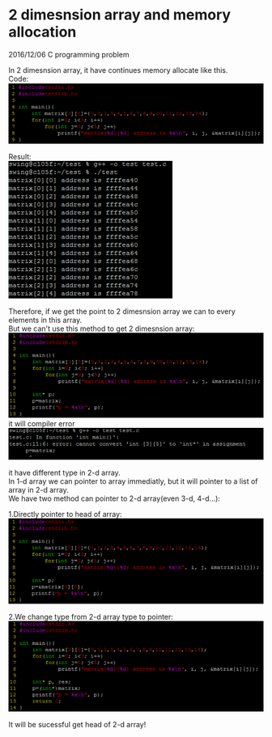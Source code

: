 # 2 dimesnsion array and memory allocation  
2016/12/06 C programming problem  
  
  
  
In 2 dimesnsion array, it have continues memory allocate like this.  
Code:  
![d201](https://github.com/PohanYang/UVa/blob/master/easy/problem%20set/img/d2_01.PNG)  

Result:  
![d202](https://github.com/PohanYang/UVa/blob/master/easy/problem%20set/img/d2_02.PNG)  
  
  
Therefore, if we get the point to 2 dimesnsion array we can to every elements in this array.  
But we can't use this method to get 2 dimesnsion array:  
![d203](https://github.com/PohanYang/UVa/blob/master/easy/problem%20set/img/d2_03.PNG)  
it will compiler error  
![d204](https://github.com/PohanYang/UVa/blob/master/easy/problem%20set/img/d2_04.PNG)  
  
it have different type in 2-d array.  
In 1-d array we can pointer to array immediatly, but it will pointer to a list of array in 2-d array.  
We have two method can pointer to 2-d array(even 3-d, 4-d...):  
  
1.Directly pointer to head of array:  
![d205](https://github.com/PohanYang/UVa/blob/master/easy/problem%20set/img/d2_05.PNG)  
  
2.We change type from 2-d array type to pointer:  
![d206](https://github.com/PohanYang/UVa/blob/master/easy/problem%20set/img/d2_06.PNG)  
  
It will be sucessful get head of 2-d array!  
